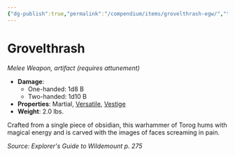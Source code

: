 ```yaml
---
{"dg-publish":true,"permalink":"/compendium/items/grovelthrash-egw/","tags":["compendium/src/5e/egw","item/attunement/required","item/property/martial","item/property/versatile","item/property/vestige","item/rarity/artifact","item/weapon/martial/melee"]}
---
```


# Grovelthrash
*Melee Weapon, artifact (requires attunement)*  

- **Damage**:
  - One-handed: 1d8 B
  - Two-handed: 1d10 B
- **Properties**: Martial, [Versatile](rules/item-properties.md#Versatile), [Vestige](rules/item-properties.md#Vestige)
- **Weight**: 2.0 lbs.

Crafted from a single piece of obsidian, this warhammer of Torog hums with magical energy and is carved with the images of faces screaming in pain.

*Source: Explorer's Guide to Wildemount p. 275*